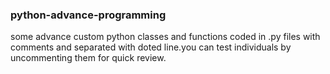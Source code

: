 ### python-advance-programming

some advance custom python classes and functions coded in .py  files with comments and separated with doted line.you can test individuals by uncommenting them for quick review.  
